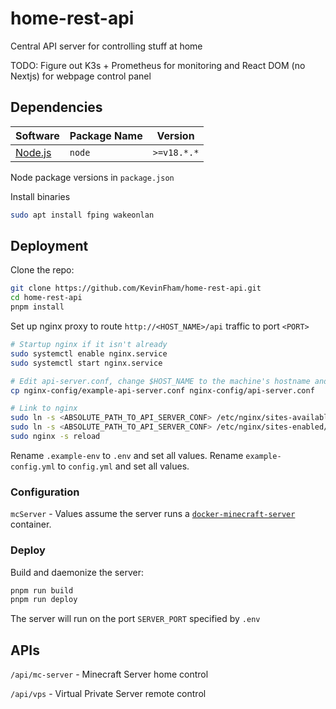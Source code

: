 # home-rest-api

Central API server for controlling stuff at home

TODO: Figure out K3s + Prometheus for monitoring and React DOM (no Nextjs) for webpage control panel

## Dependencies

| Software | Package Name | Version |
| ------------- | ------------- | ------------- |
| [Node.js](https://nodejs.org/en) | `node` | `>=v18.*.*` |

Node package versions in `package.json`

Install binaries

```bash
sudo apt install fping wakeonlan
```

## Deployment

Clone the repo:

```bash
git clone https://github.com/KevinFham/home-rest-api.git
cd home-rest-api
pnpm install
```

Set up nginx proxy to route `http://<HOST_NAME>/api` traffic to port `<PORT>`

```bash
# Startup nginx if it isn't already
sudo systemctl enable nginx.service
sudo systemctl start nginx.service

# Edit api-server.conf, change $HOST_NAME to the machine's hostname and $PORT to the port that this server will listen to
cp nginx-config/example-api-server.conf nginx-config/api-server.conf

# Link to nginx
sudo ln -s <ABSOLUTE_PATH_TO_API_SERVER_CONF> /etc/nginx/sites-available/
sudo ln -s <ABSOLUTE_PATH_TO_API_SERVER_CONF> /etc/nginx/sites-enabled/
sudo nginx -s reload 
```

Rename `.example-env` to `.env` and set all values. Rename `example-config.yml` to `config.yml` and set all values.

### Configuration

`mcServer` - Values assume the server runs a [`docker-minecraft-server`](https://github.com/itzg/docker-minecraft-server) container.

### Deploy

Build and daemonize the server:

```bash
pnpm run build
pnpm run deploy
```

The server will run on the port `SERVER_PORT` specified by `.env`

## APIs

`/api/mc-server` - Minecraft Server home control

`/api/vps` - Virtual Private Server remote control
